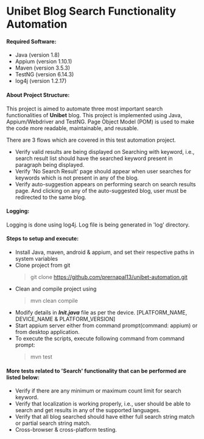 # Unibet Blog Search Functionality Automation

#### Required Software:

- Java (version 1.8)
- Appium (version 1.10.1)
- Maven (version 3.5.3)
- TestNG (version 6.14.3)
- log4j (version 1.2.17)

#### About Project Structure: 
This project is aimed to automate three most important search functionalities of **Unibet** blog. This project is implemented using Java, Appium/Webdriver and TestNG. Page Object Model (POM) is used to make the code more readable, maintainable, and reusable.

There are 3 flows which are covered in this test automation project.
- Verify valid results are being displayed on Searching with keyword, i.e., search result list should have the searched keyword present in paragraph being displayed.
- Verify 'No Search Result' page should appear when user searches for keywords which is not present in any of the blog.
- Verify auto-suggestion appears on performing search on search results page. And clicking on any of the auto-suggested blog, user must be redirected to the same blog.

#### Logging:
Logging is done using log4j. Log file is being generated in 'log' directory.

#### Steps to setup and execute:

- Install Java, maven, android & appium, and set their respective paths in system variables
- Clone project from git 
    > git clone https://github.com/prernapal13/unibet-automation.git
- Clean and compile project using 
    > mvn clean compile
- Modify details in **_Init.java_** file as per the device. [PLATFORM_NAME, DEVICE_NAME & PLATFORM_VERSION]
- Start appium server either from command prompt(command: appium) or from desktop application.
- To execute the scripts, execute following command from command prompt:
    > mvn test

#### More tests related to 'Search' functionality that can be performed are listed below:
- Verify if there are any minimum or maximum count limit for search keyword.
- Verify that localization is working properly, i.e., user should be able to search and get results in any of the supported languages.
- Verify that all blog searched should have either full search string match or partial search string match.
- Cross-browser & cross-platform testing.
